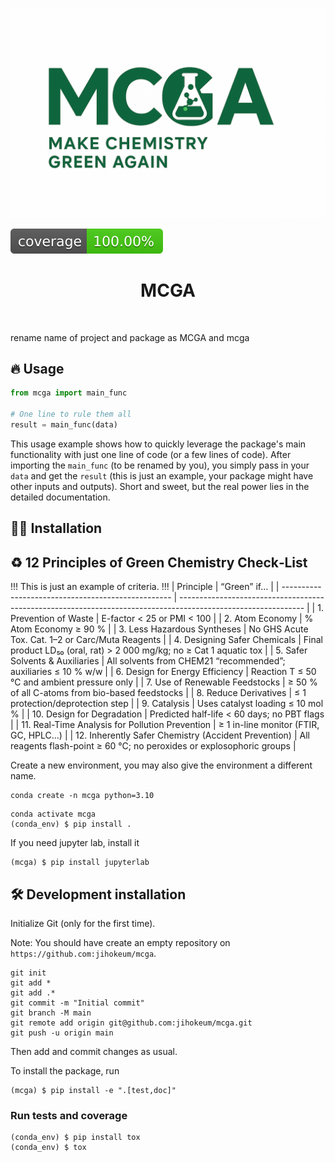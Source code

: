 ![Project Logo](assets/banner.png)

![Coverage Status](assets/coverage-badge.svg)

<h1 align="center">
MCGA
</h1>

<br>


rename name of project and package as MCGA and mcga

## 🔥 Usage

```python
from mcga import main_func

# One line to rule them all
result = main_func(data)
```

This usage example shows how to quickly leverage the package's main functionality with just one line of code (or a few lines of code). 
After importing the `main_func` (to be renamed by you), you simply pass in your `data` and get the `result` (this is just an example, your package might have other inputs and outputs). 
Short and sweet, but the real power lies in the detailed documentation.

## 👩‍💻 Installation

## ♻️ 12 Principles of Green Chemistry Check‐List

!!! This is just an example of criteria. !!!
| Principle                                          | “Green” if…                                                                                                   |
| -------------------------------------------------- | ------------------------------------------------------------------------------------------------------------- |
| 1. Prevention of Waste                             | E-factor < 25 or PMI < 100                                                                                     |
| 2. Atom Economy                                    | % Atom Economy ≥ 90 %                                                                                          |
| 3. Less Hazardous Syntheses                        | No GHS Acute Tox. Cat. 1–2 or Carc/Muta Reagents                                                                |
| 4. Designing Safer Chemicals                       | Final product LD₅₀ (oral, rat) > 2 000 mg/kg; no ≥ Cat 1 aquatic tox                                           |
| 5. Safer Solvents & Auxiliaries                    | All solvents from CHEM21 “recommended”; auxiliaries ≤ 10 % w/w                                                   |
| 6. Design for Energy Efficiency                    | Reaction T ≤ 50 °C and ambient pressure only                                                                    |
| 7. Use of Renewable Feedstocks                     | ≥ 50 % of all C-atoms from bio-based feedstocks                                                                 |
| 8. Reduce Derivatives                              | ≤ 1 protection/deprotection step                                                                                |
| 9. Catalysis                                       | Uses catalyst loading ≤ 10 mol %                                                                                 |
| 10. Design for Degradation                         | Predicted half-life < 60 days; no PBT flags                                                                     |
| 11. Real-Time Analysis for Pollution Prevention    | ≥ 1 in-line monitor (FTIR, GC, HPLC…)                                                                            |
| 12. Inherently Safer Chemistry (Accident Prevention) | All reagents flash-point ≥ 60 °C; no peroxides or explosophoric groups                                          |



Create a new environment, you may also give the environment a different name. 

```
conda create -n mcga python=3.10 
```

```
conda activate mcga
(conda_env) $ pip install .
```

If you need jupyter lab, install it 

```
(mcga) $ pip install jupyterlab
```


## 🛠️ Development installation

Initialize Git (only for the first time). 

Note: You should have create an empty repository on `https://github.com:jihokeum/mcga`.

```
git init
git add * 
git add .*
git commit -m "Initial commit" 
git branch -M main
git remote add origin git@github.com:jihokeum/mcga.git 
git push -u origin main
```

Then add and commit changes as usual. 

To install the package, run

```
(mcga) $ pip install -e ".[test,doc]"
```

### Run tests and coverage

```
(conda_env) $ pip install tox
(conda_env) $ tox
```



